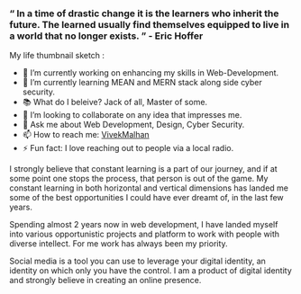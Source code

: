 ### “ In a time of drastic change it is the learners who inherit the future. The learned usually find themselves equipped to live in a world that no longer exists. ” - Eric Hoffer

My life thumbnail sketch :
- 🔭 I’m currently working on enhancing my skills in Web-Development.
- 🌱 I’m currently learning MEAN and MERN stack along side cyber security.
- 📚 What do I beleive? Jack of all, Master of some.
- 👯 I’m looking to collaborate on any idea that impresses me.
- 💬 Ask me about Web Development, Design, Cyber Security.
- 📫 How to reach me: [VivekMalhan](https://www.linkedin.com/in/vivek-malhan-156984195/)
- ⚡ Fun fact: I love reaching out to people via a local radio.

I strongly believe that constant learning is a part of our journey,
and if at some point one stops the process, that person is out of the
game. My constant learning in both horizontal and vertical dimensions
has landed me some of the best opportunities I could have ever dreamt
of, in the last few years.  

Spending almost 2 years now in web development, I have landed myself
into various opportunistic projects and platform to work with people 
with diverse intellect. For me work has always been my priority. 

Social media is a tool you can use to leverage your digital identity,
an identity on which only you have the control. I am a product of
digital identity and strongly believe in creating an online presence.
